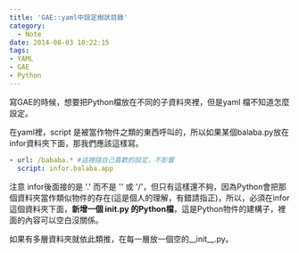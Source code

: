```yaml
---
title: 'GAE::yaml中設定樹狀目錄'
category:
  - Note
date: 2014-08-03 10:22:15
tags:
- YAML
- GAE
- Python
---
```


寫GAE的時候，想要把Python檔放在不同的子資料夾裡，但是yaml 檔不知道怎麼設定。

<!--more-->

在yaml裡，script 是被當作物件之類的東西呼叫的，所以如果某個balaba.py放在 infor資料夾下面，那我們應該這樣寫。

``` yaml
- url: /bababa.* #這裡隨自己喜歡的設定，不影響
  script: infor.balaba.app
```

注意 infor後面接的是 '.' 而不是 '\' 或 '/'，但只有這樣還不夠，因為Python會把那個資料夾當作類似物件的存在(這是個人的理解，有錯請指正)，所以，必須在infor這個資料夾下面，**新增一個 __init__.py 的Python檔**，這是Python物件的建構子，裡面的內容可以空白沒關係。

如果有多層資料夾就依此類推，在每一層放一個空的__init__.py。
